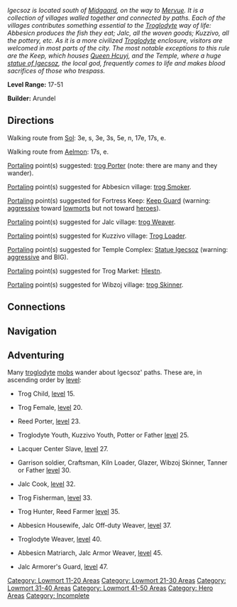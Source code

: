 *Igecsoz is located south of [Midgaard](:Category:_Midgaard "wikilink"),
on the way to [Mervue](:Category:_Mervue "wikilink"). It is a collection
of villages walled together and connected by paths. Each of the villages
contributes something essential to the
[Troglodyte](Troglodytes "wikilink") way of life: Abbesicn produces the
fish they eat; Jalc, all the woven goods; Kuzzivo, all the pottery, etc.
As it is a more civilized [Troglodyte](Troglodytes "wikilink")
enclosure, visitors are welcomed in most parts of the city. The most
notable exceptions to this rule are the Keep, which houses [Queen
Hcuyj](Queen_Hcuyj "wikilink"), and the Temple, where a huge [statue of
Igecsoz](Statue_Of_Igecsoz "wikilink"), the local god, frequently comes
to life and makes blood sacrifices of those who trespass.*

**Level Range:** 17-51

**Builder:** Arundel

## Directions

Walking route from [Sol](Sol "wikilink"): 3e, s, 3e, 3s, 5e, n, 17e,
17s, e.

Walking route from [Aelmon](Aelmon "wikilink"): 17s, e.

[Portaling](Portal "wikilink") point(s) suggested: [trog
Porter](Reed_Porter "wikilink") (note: there are many and they wander).

[Portaling](Portal "wikilink") point(s) suggested for Abbesicn village:
[trog Smoker](Fish_Smoker "wikilink").

[Portaling](Portal "wikilink") point(s) suggested for Fortress Keep:
[Keep Guard](Keep_Guard "wikilink") (warning:
[aggressive](Aggressive "wikilink") toward
[lowmorts](:Category:_Lowmort "wikilink") but not toward
[heroes](:Category:_Hero "wikilink")).

[Portaling](Portal "wikilink") point(s) suggested for Jalc village:
[trog Weaver](Troglodyte_Weaver "wikilink").

[Portaling](Portal "wikilink") point(s) suggested for Kuzzivo village:
[Trog Loader](Trog_Kiln_Loader "wikilink").

[Portaling](Portal "wikilink") point(s) suggested for Temple Complex:
[Statue Igecsoz](Statue_Of_Igecsoz "wikilink") (warning:
[aggressive](Aggressive_Mobs "wikilink") and BIG).

[Portaling](Portal "wikilink") point(s) suggested for Trog Market:
[Hlestn](Hlestn_The_Slaver "wikilink").

[Portaling](Portal "wikilink") point(s) suggested for Wibzoj village:
[trog Skinner](Wibzoj_Skinner "wikilink").

## Connections

## Navigation

## Adventuring

Many [troglodyte](Troglodyte "wikilink")
[mobs](:Category:_Mobs "wikilink") wander about Igecsoz' paths. These
are, in ascending order by [level](Level "wikilink"):

-   Trog Child, [level](Level "wikilink") 15.

<!-- -->

-   Trog Female, [level](Level "wikilink") 20.

<!-- -->

-   Reed Porter, [level](Level "wikilink") 23.

<!-- -->

-   Troglodyte Youth, Kuzzivo Youth, Potter or Father
    [level](Level "wikilink") 25.

<!-- -->

-   Lacquer Center Slave, [level](Level "wikilink") 27.

<!-- -->

-   Garrison soldier, Craftsman, Kiln Loader, Glazer, Wibzoj Skinner,
    Tanner or Father [level](Level "wikilink") 30.

<!-- -->

-   Jalc Cook, [level](Level "wikilink") 32.

<!-- -->

-   Trog Fisherman, [level](Level "wikilink") 33.

<!-- -->

-   Trog Hunter, Reed Farmer [level](Level "wikilink") 35.

<!-- -->

-   Abbesicn Housewife, Jalc Off-duty Weaver, [level](Level "wikilink")
    37.

<!-- -->

-   Troglodyte Weaver, [level](Level "wikilink") 40.

<!-- -->

-   Abbesicn Matriarch, Jalc Armor Weaver, [level](Level "wikilink") 45.

<!-- -->

-   Jalc Armorer's Guard, [level](Level "wikilink") 47.

[Category: Lowmort 11-20
Areas](Category:_Lowmort_11-20_Areas "wikilink") [Category: Lowmort
21-30 Areas](Category:_Lowmort_21-30_Areas "wikilink") [Category:
Lowmort 31-40 Areas](Category:_Lowmort_31-40_Areas "wikilink")
[Category: Lowmort 41-50
Areas](Category:_Lowmort_41-50_Areas "wikilink") [Category: Hero
Areas](Category:_Hero_Areas "wikilink") [Category:
Incomplete](Category:_Incomplete "wikilink")
